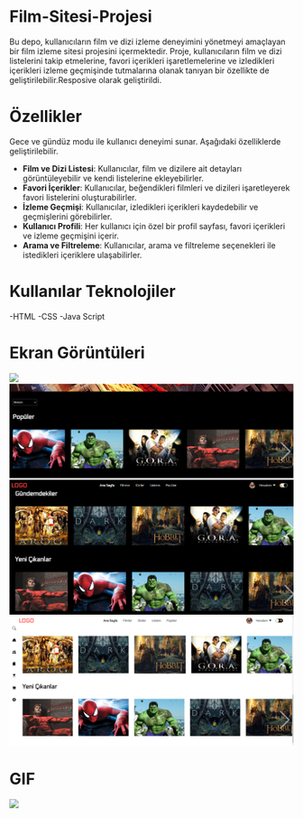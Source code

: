 # Film-Sitesi-Projesi
Bu depo, kullanıcıların film ve dizi izleme deneyimini yönetmeyi amaçlayan bir film izleme sitesi projesini içermektedir. Proje, kullanıcıların film ve dizi listelerini takip etmelerine, favori içerikleri işaretlemelerine ve izledikleri içerikleri izleme geçmişinde tutmalarına olanak tanıyan bir özellikte de geliştirilebilir.Resposive olarak geliştirildi.

# Özellikler
Gece ve gündüz modu ile kullanıcı deneyimi sunar.
Aşağıdaki özelliklerde geliştirilebilir.
- **Film ve Dizi Listesi**: Kullanıcılar, film ve dizilere ait detayları görüntüleyebilir ve kendi listelerine ekleyebilirler.
- **Favori İçerikler**: Kullanıcılar, beğendikleri filmleri ve dizileri işaretleyerek favori listelerini oluşturabilirler.
- **İzleme Geçmişi**: Kullanıcılar, izledikleri içerikleri kaydedebilir ve geçmişlerini görebilirler.
- **Kullanıcı Profili**: Her kullanıcı için özel bir profil sayfası, favori içerikleri ve izleme geçmişini içerir.
- **Arama ve Filtreleme**: Kullanıcılar, arama ve filtreleme seçenekleri ile istedikleri içeriklere ulaşabilirler.

# Kullanılar Teknolojiler
-HTML
-CSS
-Java Script

# Ekran Görüntüleri
![](img/ekranalıntısı1.PNG)
![](img/Ekran%20Alıntısı2.PNG)
![](img/Ekran%20Alıntısı3.PNG)
![](img/Ekran%20Alıntısı4.PNG)

# GIF
![](img/filmsitesigif.gif)




